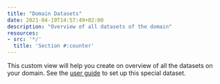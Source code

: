 ```yaml
---
title: "Domain Datasets"
date: 2021-04-19T14:57:49+02:00
description: "Overview of all datasets of the domain"
resources:
- src: '*/'
  title: 'Section #:counter'
---
```


This custom view will help you create on overview of all the datasets on your domain. See the [user guide](https://help.opendatasoft.com/platform/fr/publishing_data/04_configuring_a_source/connectors/dataset_of_datasets.html#creation) to set up this special dataset.
